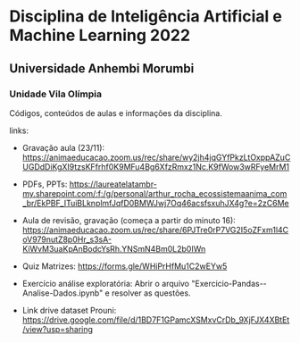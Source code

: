 # Disciplina de Inteligência Artificial e Machine Learning 2022
## Universidade Anhembi Morumbi
### Unidade Vila Olímpia

Códigos, conteúdos de aulas e informações da disciplina.

links:

 - Gravação aula (23/11): https://animaeducacao.zoom.us/rec/share/wy2jh4jqGYfPkzLtOxppAZuCUGDdDiKgXI9tzsKFfrhf0K9MFu4Bg6XfzRmxz1Nc.K9fWow3wRFyeMrM1

 - PDFs, PPTs: https://laureatelatambr-my.sharepoint.com/:f:/g/personal/arthur_rocha_ecossistemaanima_com_br/EkPBF_ITuiBLknplmfJqfD0BMWJwj7Oq46acsfsxuhJX4g?e=2zC6Me

 - Aula de revisão, gravação (começa a partir do minuto 16): https://animaeducacao.zoom.us/rec/share/6PJTre0rP7VG2I5oZFxm1l4CoV979nutZ8p0Hr_s3sA-KiWvM3uaKpAnBodcYsRh.YNSmN4Bm0L2b0IWn

 - Quiz Matrizes: https://forms.gle/WHiPrHfMu1C2wEYw5

 - Exercício análise exploratória: Abrir o arquivo "Exercicio-Pandas--Analise-Dados.ipynb" e resolver as questões.

 - Link drive dataset Prouni: https://drive.google.com/file/d/1BD7F1GPamcXSMxvCrDb_9XjFJX4XBtEt/view?usp=sharing
